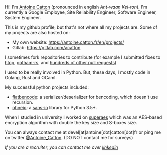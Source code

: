 Hi! I'm [Antoine Catton](https://antoine.catton.fr/) (pronounced in english
*Ant-waan Kei-ton*). I'm currently a Google Employee, Site Reliability
Engineer, Software Engineer, System Engineer.

This is my github profile, but that's not where all my projects are. Some of my projects are also hosted on:

 * My own website: <https://antoine.catton.fr/en/projects/>
 * Gitlab: <https://gitlab.com/acatton>

I sometimes fork repositories to contribute (for example I submitted fixes to
[htop](https://github.com/hishamhm/htop/pull/319),
[gotham-rs](https://github.com/gotham-rs/gotham/pull/349), and
[hundreds of other pull requests](https://github.com/pulls?q=is%3Apr+author%3Aacatton+archived%3Afalse+is%3Aclosed))

I used to be really involved in Python. But, these days, I mostly code in Golang, Rust and OCaml.

My successful python projects included:

* [flatbencode](https://github.com/acatton/flatbencode): a serializer/deserializer for bencoding, which doesn't use recursion.
* [ohneio](https://github.com/acatton/ohneio): a [sans-io](https://sans-io.readthedocs.io/) library for Python 3.5+.

When I studied in university I worked on
[superaes](https://github.com/acatton/superaes) which was an AES-based
encryption algorithm with double the key size and S-boxes size.

You can always contact me at devel[at]antoine[dot]catton[dot]fr or ping me on
twitter [@Antoine_Catton](https://twitter.com/Antoine_Catton).
(DO NOT contact me for surveys)

*If you are a recruiter, you can contact me over [linkedin](https://linkedin.com/in/acatton)*
